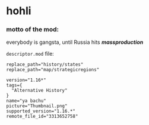 # hohli

### motto of the mod:
everybody is gangsta, until Russia hits ***massproduction***



`descriptor.mod` file:
```
replace_path="history/states"
replace_path="map/strategicregions"

version="1.16*"
tags={
  "Alternative History"
}
name="ya bachu"
picture="Thumbnail.png"
supported_version="1.16.*"
remote_file_id="3313652758"
```

